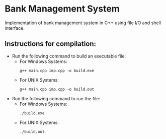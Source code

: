 # ﻿Bank Management System

Implementation of bank management system in C++ using file I/O and shell interface.

## Instructions for compilation:
- Run the following command to build an executable file:
  * For Windows Systems:
    ```
    g++ main.cpp imp.cpp -o build.exe
    ```
  * For UNIX Systems:
    ```
    g++ main.cpp imp.cpp -o build.out
    ``` 
- Run the following command to run the file:
    * For Windows Systems:
      ```
      ./build.exe
      ```
    * For UNIX Systems:
      ```
      ./build.out
      ```
